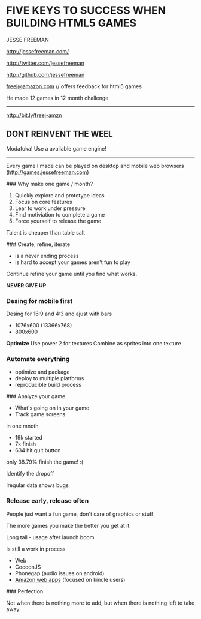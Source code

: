 FIVE KEYS TO SUCCESS WHEN BUILDING HTML5 GAMES
==============================================

JESSE FREEMAN

http://jessefreeman.com/

http://twitter.com/jessefreeman

http://github.com/jessefreeman

freej@amazon.com // offers feedback for html5 games

He made 12 games in 12 month challenge

---

http://bit.ly/freej-amzn

**DONT REINVENT THE WEEL**
--------------------------

Modafoka! Use a available game engine!

---

Every game I made can be played on desktop and mobile web browsers (http://games.jessefreeman.com)

### Why make one game / month?

1. Quickly explore and prototype ideas
1. Focus on core features
1. Lear to work under pressure
1. Find motiviation to complete a game
1. Force yourself to release the game


Talent is cheaper than table salt

### Create, refine, iterate

- is a never ending process
- is hard to accept your games aren't fun to play

Continue refine your game until you find what works.

**NEVER GIVE UP**

### Desing for mobile first

Desing for 16:9 and 4:3 and ajust with bars

- 1076x600 (13366x768)
- 800x600

**Optimize**
Use power 2 for textures
Combine as sprites into one texture

### Automate everything

- optimize and package
- deploy to multiple platforms
- reproducible build process

### Analyze your game

- What's going on in your game
- Track game screens

in one mnoth
- 19k started
- 7k finish
- 634 hit quit button

only 38.79% finish the game! :(

Identify the dropoff

Iregular data shows bugs

### Release early, release often

People just want a fun game, don't care of graphics or stuff

The more games you make the better you get at it.

Long tail - usage after launch boom

Is still a work in process

- Web
- CocoonJS
- Phonegap (audio issues on android)
- [Amazon web apps](https://developer.amazon.com/webapps) (focused on kindle users)


### Perfection

Not when there is nothing more to add, but when there is nothing left to take away.

